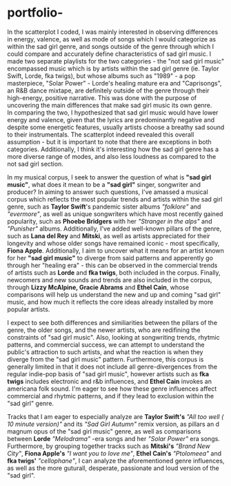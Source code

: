 # portfolio-

In the scatterplot I coded, I was mainly interested in observing differences in energy, valence, as well as mode of songs which I would categorize as within the sad girl genre, and songs outside of the genre through which I could compare and accurately define characteristics of sad girl music. I made two separate playlists for the two categories - the "not sad girl music" encompassed music which is by artists within the sad girl genre (ie. Taylor Swift, Lorde, fka twigs), but whose albums such as "1989" - a pop masterpiece,  "Solar Power" - Lorde's healing mature era and "Caprisongs", an R&B dance mixtape, are definitely outside of the genre through their high-energy, positive narrative. This was done with the purpose of uncovering the main differences that make sad girl music its own genre.  
In comparing the two, I hypothesized that sad girl music would have lower energy and valence, given that the lyrics are predominantly negative and despite some energetic features, usually artists choose a breathy sad sound to their instrumentals. The scatterplot indeed revealed this overall assumption - but it is important to note that there are exceptions in both categories. Additionally, I think it's interesting how the sad girl genre has a more diverse range of modes, and also less loudness as compared to the not sad girl section. 







In my musical corpus, I seek to answer the question of what is **"sad girl music"**, what does it mean to be a **"sad girl"** singer, songwriter and producer? In aiming to answer such questions, I've amassed a musical corpus which reflects the most popular trends and artists within the sad girl genre, such as **Taylor Swift**'s pandemic sister albums *"folklore"* and *"evermore"*, as well as unique songwriters which have most recently gained popularity, such as **Phoebe Bridgers** with her *"Stranger in the alps"* and *"Punisher"* albums. Additionally, I've added well-known pillars of the genre, such as **Lana del Rey** and **Mitski**, as well as artists appreciated for their longevity and whose older songs have remained iconic - most specifically, **Fiona Apple**. Additionally, I aim to uncover what it means for an artist known for her **"sad girl music"** to diverge from said patterns and apperently go through her "healing era" - this can be observed in the commercial trends of artists such as **Lorde** and **fka twigs**, both included in the corpus. Finally, newcomers and new sounds and trends are also included in the corpus, through **Lizzy McAlpine, Gracie Abrams** and **Ethel Cain**, whose comparisons will help us understand the new and up and coming "sad girl" music, and how much it reflects the core ideas already installed by more popular artists. 

I expect to see both differences and similiarities between the pillars of the genre, the older songs, and the newer artists, who are redifining the constraints of "sad girl music". Also, looking at songwriting trends, rhytmic patterns, and commercial success, we can attempt to understand the public's attraction to such artists, and what the reaction is when they diverge from the "sad girl music" pattern. Furthermore, this corpus is generally limited in that it does not include all genre-divergences from the regular indie-pop basis of "sad girl music", however artists such as **fka twigs** includes electronic and r&b influences, and **Ethel Cain** invokes an americana folk sound. I'm eager to see how these genre influences affect commercial and rhytmic patterns, and if they lead to exclusion within the "sad girl" genre. 

Tracks that I am eager to especially analyze are **Taylor Swift's** *"All too well ( 10 minute version)"* and its *"Sad Girl Autumn"* remix version, as pillars an d magnum opus of the "sad girl music" genre, as well as comparisons between **Lorde** *"Melodrama"* -era songs and her *"Solar Power"* era songs. Furthermore, by grouping together tracks such as **Mitski's** *"Brand New City"*, **Fiona Apple's** *"I want you to love me"*, **Ethel Cain's** *"Ptolomeea"* and **fka twigs'** *"cellophane"*, I can analyze the aforementioned genre influences, as well as the more guturall, desperate, passionate and loud version of the "sad girl".
